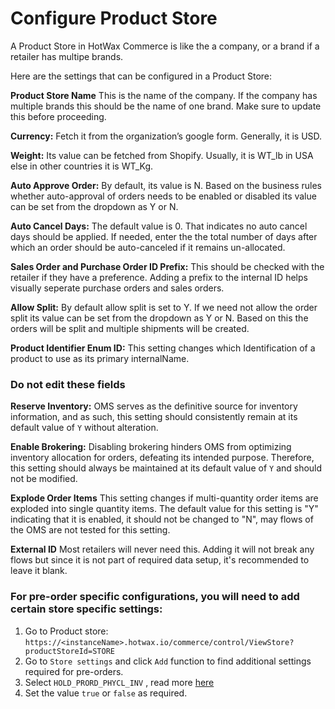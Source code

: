 # Configure Product Store

A Product Store in HotWax Commerce is like the a company, or a brand if a retailer has multipe brands.

Here are the settings that can be configured in a Product Store:

**Product Store Name** This is the name of the company. If the company has multiple brands this should be the name of one brand. Make sure to update this before proceeding. 

**Currency:** Fetch it from the organization’s google form. Generally, it is USD.

**Weight:** Its value can be fetched from Shopify. Usually, it is WT_lb in USA else in other countries it is WT_Kg.

**Auto Approve Order:** By default, its value is N. Based on the business rules whether auto-approval of orders needs to be enabled or disabled its value can be set from the dropdown as Y or N.

**Auto Cancel Days:** The default value is 0. That indicates no auto cancel days should be applied. If needed, enter the the total number of days after which an order should be auto-canceled if it remains un-allocated.

**Sales Order and Purchase Order ID Prefix:** This should be checked with the retailer if they have a preference. Adding a prefix to the internal ID helps visually seperate purchase orders and sales orders. 

**Allow Split:** By default allow split is set to Y. If we need not allow the order split its value can be set from the dropdown as Y or N. Based on this the orders will be split and multiple shipments will be created.

**Product Identifier Enum ID:** This setting changes which Identification of a product to use as its primary internalName.

### Do not edit these fields

**Reserve Inventory:** OMS serves as the definitive source for inventory information, and as such, this setting should consistently remain at its default value of `Y` without alteration.

**Enable Brokering:** Disabling brokering hinders OMS from optimizing inventory allocation for orders, defeating its intended purpose. Therefore, this setting should always be maintained at its default value of `Y` and should not be modified.

**Explode Order Items** This setting changes if multi-quantity order items are exploded into single quantity items. The default value for this setting is "Y" indicating that it is enabled, it should not be changed to "N", may flows of the OMS are not tested for this setting.

**External ID** Most retailers will never need this. Adding it will not break any flows but since it is not part of required data setup, it's recommended to leave it blank.

### For pre-order specific configurations, you will need to add certain store specific settings: 

1. Go to Product store: `https://<instanceName>.hotwax.io/commerce/control/ViewStore?productStoreId=STORE`
2. Go to `Store settings` and click `Add` function to find additional settings required for pre-orders.
3. Select `HOLD_PRORD_PHYCL_INV` , read more [here](https://github.com/hotwax/press-release-faq/blob/main/pre-order/hold-pre-order-physical-inventory.md)
4. Set the value `true` or `false` as required. 
